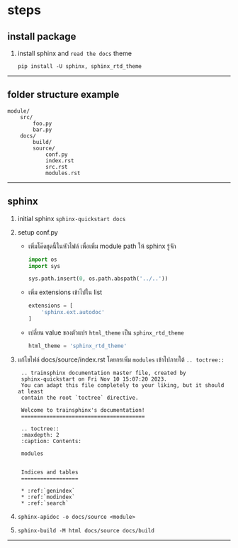 # steps

## install package
1. install sphinx and ``read the docs`` theme

    ``pip install -U sphinx, sphinx_rtd_theme``
---
## folder structure example
```
module/
    src/
        foo.py
        bar.py
    docs/
        build/
        source/
            conf.py
            index.rst
            src.rst
            modules.rst
```
---
## sphinx
1. initial sphinx 
    ``sphinx-quickstart docs``

2. setup conf.py

    - เพิ่มโค๊ดชุดนี้ในหัวไฟล์ เพื่อเพิ่ม module path ให้ sphinx รู้จัก
        ```python
        import os
        import sys

        sys.path.insert(0, os.path.abspath('../..'))
        ```

    - เพิ่ม extensions เข้าไปใน list
        ```python
        extensions = [
            'sphinx.ext.autodoc'
        ]
        ```
    - เปลี่ยน value ของตัวแปร ``html_theme`` เป็น ``sphinx_rtd_theme``
        ```python
        html_theme = 'sphinx_rtd_theme'
        ```
3. แก้ไขไฟล์ docs/source/index.rst โดยกรเพิ่ม ``modules`` เข้าไปภายใต้ ``.. toctree::``

        
        .. trainsphinx documentation master file, created by
        sphinx-quickstart on Fri Nov 10 15:07:20 2023.
        You can adapt this file completely to your liking, but it should at least
        contain the root `toctree` directive.

        Welcome to trainsphinx's documentation!
        =======================================

        .. toctree::
        :maxdepth: 2
        :caption: Contents:

        modules


        Indices and tables
        ==================

        * :ref:`genindex`
        * :ref:`modindex`
        * :ref:`search`

4. ``sphinx-apidoc -o docs/source <module>``

5. ``sphinx-build -M html docs/source docs/build``

---